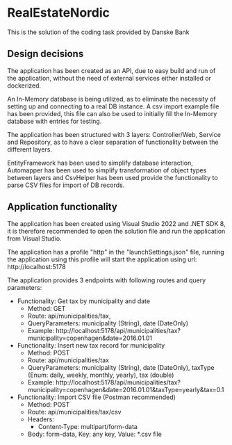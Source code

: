 # RealEstateNordic
This is the solution of the coding task provided by Danske Bank

## Design decisions
The application has been created as an API, due to easy build and run of the application, without
the need of external services either installed or dockerized.

An In-Memory database is being utilized, as to eliminate the necessity of setting up and connecting
to a real DB instance. A csv import example file has been provided, this file can also be used to 
initially fill the In-Memory database with entries for testing.

The application has been structured with 3 layers: Controller/Web, Service and Repository, as to
have a clear separation of functionality between the different layers.

EntityFramework has been used to simplify database interaction, Automapper has been used to simplify
transformation of object types between layers and CsvHelper has been used provide the functionality
to parse CSV files for import of DB records.

## Application functionality
The application has been created using Visual Studio 2022 and .NET SDK 8, it is therefore recommended
to open the solution file and run the application from Visual Studio.

The application has a profile "http" in the "launchSettings.json" file, running the application using
this profile will start the application using url: http://localhost:5178

The application provides 3 endpoints with following routes and query parameters:
- Functionality: Get tax by municipality and date
	- Method: GET
	- Route: api/municipalities/tax, 
	- QueryParameters: municipality (String), date (DateOnly)
	- Example: http://localhost:5178/api/municipalities/tax?municipality=copenhagen&date=2016.01.01
- Functionality: Insert new tax record for municipality
	- Method: POST
	- Route: api/municipalities/tax
	- QueryParameters: municipality (String), date (DateOnly), taxType (Enum: daily, weekly, monthly, yearly), tax (double)
	- Example: http://localhost:5178/api/municipalities/tax?municipality=copenhagen&date=2016.01.01&taxType=yearly&tax=0.1
- Functionality: Import CSV file (Postman recommended)
	- Method: POST
	- Route: api/municipalities/tax/csv
	- Headers:
		- Content-Type: multipart/form-data
	- Body: form-data, Key: any key, Value: *.csv file